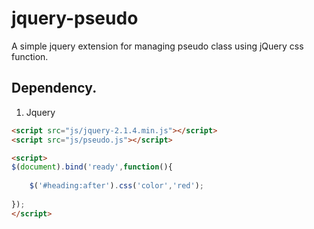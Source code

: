 # jquery-pseudo
A simple jquery extension for managing pseudo class using jQuery css function.

## Dependency.
1. Jquery

``` html
<script src="js/jquery-2.1.4.min.js"></script>
<script src="js/pseudo.js"></script>
```

``` html
<script>
$(document).bind('ready',function(){
    
    $('#heading:after').css('color','red');
    
});
</script>
```
